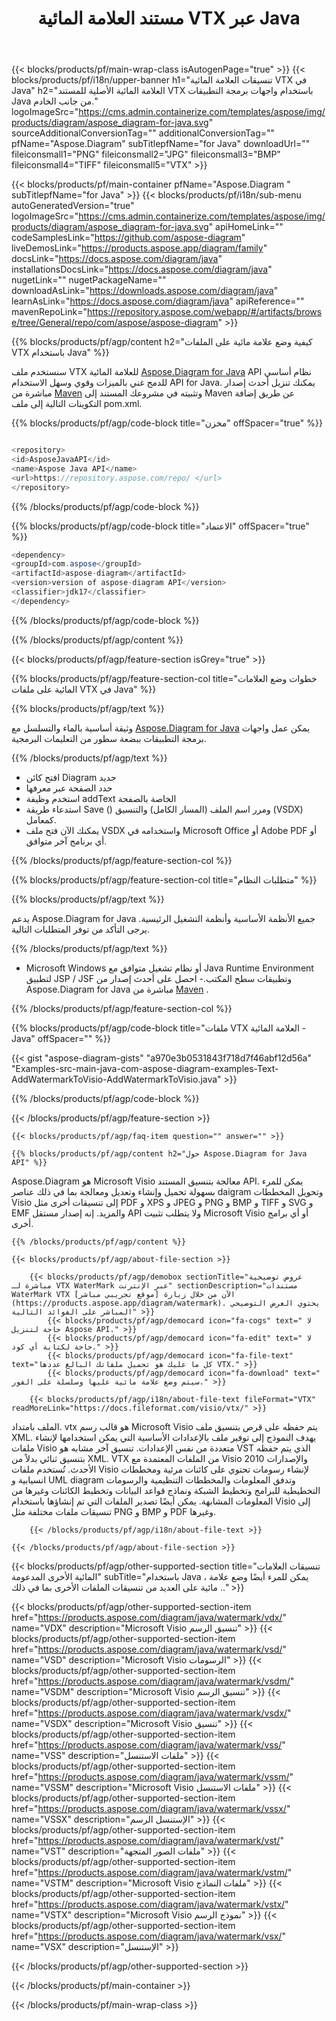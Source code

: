 ﻿---
title: مستند العلامة المائية VTX عبر Java 
weight: 3050
url: /ar/java/watermark/vtx/ 
description: Java نموذج لرمز لإضافة علامة مائية إلى مستندات VTX في Java Runtime Environment لتطبيق JSP / JSF وتطبيقات سطح المكتب.
---
{{< blocks/products/pf/main-wrap-class isAutogenPage="true" >}}
{{< blocks/products/pf/i18n/upper-banner h1="تنسيقات العلامة المائية VTX في Java" h2="العلامة المائية الأصلية للمستند VTX باستخدام واجهات برمجة التطبيقات Java من جانب الخادم." logoImageSrc="https://cms.admin.containerize.com/templates/aspose/img/products/diagram/aspose_diagram-for-java.svg" sourceAdditionalConversionTag="" additionalConversionTag="" pfName="Aspose.Diagram" subTitlepfName="for Java" downloadUrl="" fileiconsmall1="PNG" fileiconsmall2="JPG" fileiconsmall3="BMP" fileiconsmall4="TIFF" fileiconsmall5="VTX" >}}

{{< blocks/products/pf/main-container pfName="Aspose.Diagram " subTitlepfName="for Java" >}}
{{< blocks/products/pf/i18n/sub-menu autoGeneratedVersion="true" logoImageSrc="https://cms.admin.containerize.com/templates/aspose/img/products/diagram/aspose_diagram-for-java.svg" apiHomeLink="" codeSamplesLink="https://github.com/aspose-diagram" liveDemosLink="https://products.aspose.app/diagram/family" docsLink="https://docs.aspose.com/diagram/java" installationsDocsLink="https://docs.aspose.com/diagram/java" nugetLink="" nugetPackageName="" downloadAsLink="https://downloads.aspose.com/diagram/java" learnAsLink="https://docs.aspose.com/diagram/java" apiReference="" mavenRepoLink="https://repository.aspose.com/webapp/#/artifacts/browse/tree/General/repo/com/aspose/aspose-diagram" >}}

{{% blocks/products/pf/agp/content h2="كيفية وضع علامة مائية على الملفات VTX باستخدام Java" %}}

 سنستخدم ملف VTX للعلامة المائية
 [Aspose.Diagram for Java](https://products.aspose.com/diagram/java) 
 API نظام أساسي للدمج غني بالميزات وقوي وسهل الاستخدام API for Java. يمكنك تنزيل أحدث إصدار مباشرة من
 [Maven](https://repository.aspose.com/webapp/#/artifacts/browse/tree/General/repo/com/aspose/aspose-diagram) 
 وتثبيته في مشروعك المستند إلى Maven عن طريق إضافة التكوينات التالية إلى ملف pom.xml.

{{% blocks/products/pf/agp/code-block title="مخزن" offSpacer="true" %}}

```cs

<repository>
<id>AsposeJavaAPI</id>
<name>Aspose Java API</name>
<url>https://repository.aspose.com/repo/ </url>
</repository>


```

{{% /blocks/products/pf/agp/code-block %}}

{{% blocks/products/pf/agp/code-block title="الاعتماد" offSpacer="true" %}}

```cs
<dependency>
<groupId>com.aspose</groupId>
<artifactId>aspose-diagram</artifactId>
<version>version of aspose-diagram API</version>
<classifier>jdk17</classifier>
</dependency>


```

{{% /blocks/products/pf/agp/code-block %}}

{{% /blocks/products/pf/agp/content %}}

{{< blocks/products/pf/agp/feature-section isGrey="true" >}}

{{% blocks/products/pf/agp/feature-section-col title="خطوات وضع العلامات المائية على ملفات VTX في Java" %}}

{{% blocks/products/pf/agp/text %}}

 وثيقة أساسية بالماء والتسلسل مع
 [Aspose.Diagram for Java](https://products.aspose.com/diagram/java) 
 يمكن عمل واجهات برمجة التطبيقات ببضعة سطور من التعليمات البرمجية.

{{% /blocks/products/pf/agp/text %}}

+ افتح كائن Diagram جديد
+ حدد الصفحة عبر معرفها
+ استخدم وظيفة addText الخاصة بالصفحة
+ استدعاء طريقة Save () ومرر اسم الملف (المسار الكامل) والتنسيق (VSDX) كمعامل.
+ يمكنك الآن فتح ملف VSDX واستخدامه في Microsoft Office أو Adobe PDF أو أي برنامج آخر متوافق.

{{% /blocks/products/pf/agp/feature-section-col %}}

{{% blocks/products/pf/agp/feature-section-col title="متطلبات النظام" %}}

{{% blocks/products/pf/agp/text %}}

 يدعم Aspose.Diagram for Java جميع الأنظمة الأساسية وأنظمة التشغيل الرئيسية. يرجى التأكد من توفر المتطلبات التالية.

{{% /blocks/products/pf/agp/text %}}

- Microsoft Windows أو نظام تشغيل متوافق مع Java Runtime Environment لتطبيق JSP / JSF وتطبيقات سطح المكتب.- احصل على أحدث إصدار من Aspose.Diagram for Java مباشرة من [Maven](https://repository.aspose.com/webapp/#/artifacts/browse/tree/General/repo/com/aspose/aspose-diagram)  .

{{% /blocks/products/pf/agp/feature-section-col %}}

{{% blocks/products/pf/agp/code-block title="ملفات VTX العلامة المائية - Java" offSpacer="" %}}

{{< gist "aspose-diagram-gists" "a970e3b0531843f718d7f46abf12d56a" "Examples-src-main-java-com-aspose-diagram-examples-Text-AddWatermarkToVisio-AddWatermarkToVisio.java" >}}

{{% /blocks/products/pf/agp/code-block %}}

{{< /blocks/products/pf/agp/feature-section >}}

    {{< blocks/products/pf/agp/faq-item question="" answer="" >}}
 

<!-- aboutfile Starts -->

    {{% blocks/products/pf/agp/content h2="حول Aspose.Diagram for Java API" %}}

 Aspose.Diagram هو Microsoft Visio معالجة بتنسيق المستند API. يمكن للمرء بسهولة تحميل وإنشاء وتعديل ومعالجة بما في ذلك عناصر daigram وتحويل المخططات Visio إلى تنسيقات أخرى مثل PDF و XPS و JPEG و PNG و BMP و TIFF و SVG و EMF والمزيد. إنه إصدار مستقل API ولا يتطلب تثبيت Microsoft Visio أو أي برامج أخرى.  



    {{% /blocks/products/pf/agp/content %}}

    {{< blocks/products/pf/agp/about-file-section >}}

        {{< blocks/products/pf/agp/demobox sectionTitle="عروض توضيحية مباشرة لـ VTX WaterMark عبر الإنترنت" sectionDescription="مستندات WaterMark VTX الآن من خلال زيارة [موقع تجريبي مباشر](https://products.aspose.app/diagram/watermark). يحتوي العرض التوضيحي المباشر على الفوائد التالية" >}}
            {{< blocks/products/pf/agp/democard icon="fa-cogs" text=" لا حاجة لتنزيل Aspose API." >}}
            {{< blocks/products/pf/agp/democard icon="fa-edit" text=" لا حاجة لكتابة أي كود." >}}
            {{< blocks/products/pf/agp/democard icon="fa-file-text" text="كل ما عليك هو تحميل ملفاتك البالغ عددها VTX." >}}
            {{< blocks/products/pf/agp/democard icon="fa-download" text=" سيتم وضع علامة مائية عليها وسلسلة على الفور." >}}

        {{< blocks/products/pf/agp/i18n/about-file-text fileFormat="VTX" readMoreLink="https://docs.fileformat.com/visio/vtx/" >}}
الملف بامتداد. vtx هو قالب رسم Microsoft Visio يتم حفظه على قرص بتنسيق ملف XML. يهدف النموذج إلى توفير ملف بالإعدادات الأساسية التي يمكن استخدامها لإنشاء ملفات Visio متعددة من نفس الإعدادات. تنسيق آخر مشابه هو VST الذي يتم حفظه بتنسيق ثنائي بدلاً من XML. VTX من الملفات المعتمدة مع Visio 2010 والإصدارات الأحدث. تُستخدم ملفات Visio لإنشاء رسومات تحتوي على كائنات مرئية ومخططات انسيابية و UML diagram وتدفق المعلومات والمخططات التنظيمية والرسومات التخطيطية للبرامج وتخطيط الشبكة ونماذج قواعد البيانات وتخطيط الكائنات وغيرها من المعلومات المشابهة. يمكن أيضًا تصدير الملفات التي تم إنشاؤها باستخدام Visio إلى تنسيقات ملفات مختلفة مثل PNG و BMP و PDF وغيرها. 

        {{< /blocks/products/pf/agp/i18n/about-file-text >}}

    {{< /blocks/products/pf/agp/about-file-section >}}

<!-- aboutfile Ends -->

{{< blocks/products/pf/agp/other-supported-section title="تنسيقات العلامات المائية الأخرى المدعومة" subTitle="باستخدام Java ، يمكن للمرء أيضًا وضع علامة مائية على العديد من تنسيقات الملفات الأخرى بما في ذلك .." >}}

{{< blocks/products/pf/agp/other-supported-section-item href="https://products.aspose.com/diagram/java/watermark/vdx/" name="VDX" description="Microsoft Visio تنسيق الرسم" >}}
{{< blocks/products/pf/agp/other-supported-section-item href="https://products.aspose.com/diagram/java/watermark/vsd/" name="VSD" description="Microsoft Visio الرسومات" >}}
{{< blocks/products/pf/agp/other-supported-section-item href="https://products.aspose.com/diagram/java/watermark/vsdm/" name="VSDM" description="Microsoft Visio تنسيق الرسم" >}}
{{< blocks/products/pf/agp/other-supported-section-item href="https://products.aspose.com/diagram/java/watermark/vsdx/" name="VSDX" description="Microsoft Visio تنسيق" >}}
{{< blocks/products/pf/agp/other-supported-section-item href="https://products.aspose.com/diagram/java/watermark/vss/" name="VSS" description="ملفات الاستنسل" >}}
{{< blocks/products/pf/agp/other-supported-section-item href="https://products.aspose.com/diagram/java/watermark/vssm/" name="VSSM" description="Microsoft Visio ملفات الاستنسل" >}}
{{< blocks/products/pf/agp/other-supported-section-item href="https://products.aspose.com/diagram/java/watermark/vssx/" name="VSSX" description="الإستنسل الرسم" >}}
{{< blocks/products/pf/agp/other-supported-section-item href="https://products.aspose.com/diagram/java/watermark/vst/" name="VST" description="ملفات الصور المتجهة" >}}
{{< blocks/products/pf/agp/other-supported-section-item href="https://products.aspose.com/diagram/java/watermark/vstm/" name="VSTM" description="Microsoft Visio ملفات النماذج" >}}
{{< blocks/products/pf/agp/other-supported-section-item href="https://products.aspose.com/diagram/java/watermark/vstx/" name="VSTX" description="Microsoft Visio نموذج الرسم" >}}
{{< blocks/products/pf/agp/other-supported-section-item href="https://products.aspose.com/diagram/java/watermark/vsx/" name="VSX" description="الإستنسل" >}}

{{< /blocks/products/pf/agp/other-supported-section >}}

{{< /blocks/products/pf/main-container >}}
    
{{< /blocks/products/pf/main-wrap-class >}}